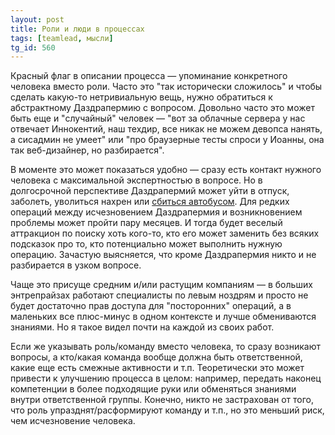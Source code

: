 ```yaml
---
layout: post
title: Роли и люди в процессах
tags: [teamlead, мысли]
tg_id: 560
---
```

Красный флаг в описании процесса — упоминание конкретного человека вместо роли. Часто это "так исторически сложилось" и чтобы сделать какую-то нетривиальную вещь, нужно обратиться к абстрактному Даздрапермию с вопросом. Довольно часто это может быть еще и "случайный" человек — "вот за облачные сервера у нас отвечает Иннокентий, наш техдир, все никак не можем девопса нанять, а сисадмин не умеет" или "про браузерные тесты спроси у Иоанны, она так веб-дизайнер, но разбирается".

В моменте это может показаться удобно — сразу есть контакт нужного человека с максимальной экспертностью в вопросе. Но в долгосрочной перспективе Даздрапермий может уйти в отпуск, заболеть, уволиться нахрен или [сбиться автобусом](https://en.wikipedia.org/wiki/Bus_factor). Для редких операций между исчезновением Даздрапермия и возникновением проблемы может пройти пару месяцев. И тогда будет веселый аттракцион по поиску хоть кого-то, кто его может заменить без всяких подсказок про то, кто потенциально может выполнить нужную операцию. Зачастую выясняется, что кроме Даздрапермия никто и не разбирается в узком вопросе.

Чаще это присуще средним и/или растущим компаниям — в больших энтрепрайзах работают специалисты по левым ноздрям и просто не будет достаточно прав доступа для "посторонних" операций, а в маленьких все плюс-минус в одном контексте и лучше обмениваются знаниями. Но я такое видел почти на каждой из своих работ.

Если же указывать роль/команду вместо человека, то сразу возникают вопросы, а кто/какая команда вообще должна быть ответственной, какие еще есть смежные активности и т.п. Теоретически это может привести к улучшению процесса в целом: например, передать наконец компетенции в более подходящие руки или обменяться знаниями внутри ответственной группы. Конечно, никто не застрахован от того, что роль упразднят/расформируют команду и т.п., но это меньший риск, чем исчезновение человека. 
